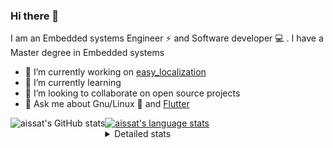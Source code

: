 ### Hi there 👋

I am an Embedded systems Engineer ⚡️ and Software developer 💻 . I have a Master degree in Embedded systems
- 🔭 I’m currently working on [easy_localization](https://pub.dev/packages/easy_localization)
- 🌱 I’m currently learning 
- 👯 I’m looking to collaborate on open source projects
- 💬 Ask me about  Gnu/Linux 🐧 and [Flutter](https://flutter.dev) 

<a href="https://profile-summary-for-github.com/user/aissat">
  <img align="left" height="170px" src="https://github-readme-stats.vercel.app/api?username=aissat&show_icons=true&line_height=27&count_private=true&include_all_commits=true" alt="aissat's GitHub stats"/>
  <img src="https://github-readme-stats.vercel.app/api/top-langs/?username=aissat&hide_langs_below=5&layout=compact" alt="aissat's language stats"/>
</a>

<details>
<summary>Detailed stats</summary>
 

### 🧐 Waka Stats

<!--START_SECTION:waka-->
![Code Time](http://img.shields.io/badge/Code%20Time-5%2C298%20hrs%2029%20mins-blue)

![Profile Views](http://img.shields.io/badge/Profile%20Views-0-blue)

![Lines of code](https://img.shields.io/badge/From%20Hello%20World%20I%27ve%20Written-2.0%20million%20lines%20of%20code-blue)

**🐱 My GitHub Data** 

> 📦 120.4 kB Used in GitHub's Storage 
 > 
> 🏆 218 Contributions in the Year 2023
 > 
> 💼 Opted to Hire
 > 
> 📜 166 Public Repositories 
 > 
> 🔑 25 Private Repositories 
 > 
**I'm a Night 🦉** 

```text
🌞 Morning                449 commits         ██░░░░░░░░░░░░░░░░░░░░░░░   07.89 % 
🌆 Daytime                893 commits         ████░░░░░░░░░░░░░░░░░░░░░   15.69 % 
🌃 Evening                2437 commits        ███████████░░░░░░░░░░░░░░   42.81 % 
🌙 Night                  1913 commits        ████████░░░░░░░░░░░░░░░░░   33.61 % 
```
📅 **I'm Most Productive on Thursday** 

```text
Monday                   513 commits         ██░░░░░░░░░░░░░░░░░░░░░░░   09.01 % 
Tuesday                  887 commits         ████░░░░░░░░░░░░░░░░░░░░░   15.58 % 
Wednesday                668 commits         ███░░░░░░░░░░░░░░░░░░░░░░   11.74 % 
Thursday                 1111 commits        █████░░░░░░░░░░░░░░░░░░░░   19.52 % 
Friday                   1039 commits        █████░░░░░░░░░░░░░░░░░░░░   18.25 % 
Saturday                 892 commits         ████░░░░░░░░░░░░░░░░░░░░░   15.67 % 
Sunday                   582 commits         ███░░░░░░░░░░░░░░░░░░░░░░   10.22 % 
```


📊 **This Week I Spent My Time On** 

```text
🕑︎ Time Zone: Africa/Algiers

💬 Programming Languages: 
Dart                     5 hrs 22 mins       ██████████░░░░░░░░░░░░░░░   41.17 % 
Bash                     3 hrs 18 mins       ██████░░░░░░░░░░░░░░░░░░░   25.30 % 
YAML                     2 hrs 33 mins       █████░░░░░░░░░░░░░░░░░░░░   19.64 % 
JSON                     1 hr 47 mins        ███░░░░░░░░░░░░░░░░░░░░░░   13.68 % 
Assembly                 0 secs              ░░░░░░░░░░░░░░░░░░░░░░░░░   00.12 % 

🔥 Editors: 
VS Code                  13 hrs 4 mins       █████████████████████████   100.00 % 

💻 Operating System: 
Linux                    13 hrs 4 mins       █████████████████████████   100.00 % 
```

**I Mostly Code in Dart** 

```text
Dart                     28 repos            ████████░░░░░░░░░░░░░░░░░   31.46 % 
PHP                      7 repos             ██░░░░░░░░░░░░░░░░░░░░░░░   07.87 % 
C++                      7 repos             ██░░░░░░░░░░░░░░░░░░░░░░░   07.87 % 
CSS                      3 repos             █░░░░░░░░░░░░░░░░░░░░░░░░   03.37 % 
Dockerfile               3 repos             █░░░░░░░░░░░░░░░░░░░░░░░░   03.37 % 
```



**Timeline**

![Lines of Code chart](https://raw.githubusercontent.com/aissat/aissat/master/assets/bar_graph.png)


 Last Updated on 03/09/2023 00:56:46 UTC
<!--END_SECTION:waka-->

</details>
